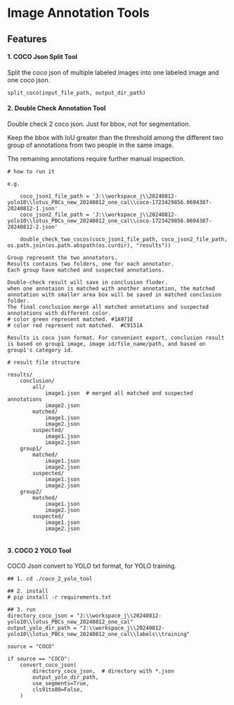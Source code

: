 # Image Annotation Tools

## Features
#### 1. COCO Json Split Tool
Split the coco json of multiple labeled images into one labeled image and one coco json.

```angular2html
split_coco(input_file_path, output_dir_path)
```

#### 2. Double Check Annotation Tool
Double check 2 coco json. Just for bbox, not for segmentation.

Keep the bbox with IoU greater than the threshold among the different two group of annotations from two people in the same image.

The remaining annotations require further manual inspection. 

```angular2html
# how to run it

e.g.
    
    coco_json1_file_path = 'J:\\workspace_j\\20240812-yolo10\\lotus_PBCs_new_20240812_one_cal\\coco-1723429856.0694387-20240812-1.json'
    coco_json2_file_path = 'J:\\workspace_j\\20240812-yolo10\\lotus_PBCs_new_20240812_one_cal\\coco-1723429856.0694387-20240812-2.json'

    double_check_two_cocos(coco_json1_file_path, coco_json2_file_path, os.path.join(os.path.abspath(os.curdir), "results"))

Group represent the two annotators.
Results contains two folders, one for each annotator.
Each group have matched and suspected annotations.

Double-check result will save in conclusion floder.
when one annotaion is matched with another annotation, the matched annotation with smaller area box will be saved in matched conclusion folder.
The final conclusion merge all matched annotations and suspected annotations with different color.
# color green represent matched. #1A971E
# color red represent not matched.  #C9151A

Results is coco json format. For convenient export, conclusion result is based on group1 image, image id/file_name/path, and based on group1's category id.

# result file structure

results/
    conclusion/
        all/
            image1.json  # merged all matched and suspected annotations
            image2.json
        matched/
            image1.json
            image2.json
        suspected/
            image1.json
            image2.json
    group1/
        matched/
            image1.json
            image2.json
        suspected/
            image1.json
            image2.json
    group2/
        matched/
            image1.json
            image2.json
        suspected/
            image1.json
            image2.json


```

#### 3. COCO 2 YOLO Tool
COCO Json convert to YOLO txt format, for YOLO training.

```angular2html
## 1. cd ./coco_2_yolo_tool

## 2. install 
# pip install -r requirements.txt

## 3. run 
directory_coco_json = "J:\\workspace_j\\20240812-yolo10\\lotus_PBCs_new_20240812_one_cal"
output_yolo_dir_path = "J:\\workspace_j\\20240812-yolo10\\lotus_PBCs_new_20240812_one_cal\\labels\\training"

source = "COCO"

if source == "COCO":
    convert_coco_json(
        directory_coco_json,  # directory with *.json
        output_yolo_dir_path,
        use_segments=True,
        cls91to80=False,
    )


```